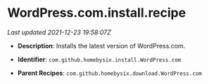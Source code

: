 # WordPress.com.install.recipe

_Last updated 2021-12-23 19:58:07Z_

- **Description**: Installs the latest version of WordPress.com.

- **Identifier**: `com.github.homebysix.install.WordPress.com`

- **Parent Recipes**: `com.github.homebysix.download.WordPress.com`